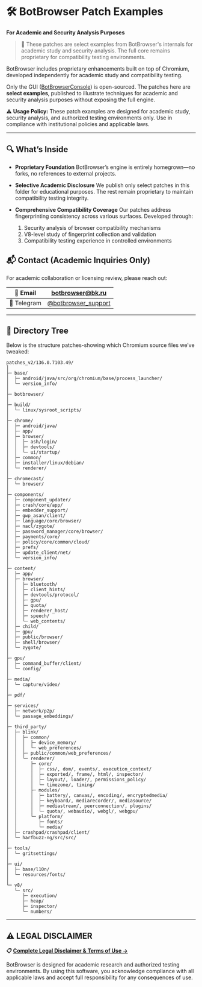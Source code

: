 # 🛠️ BotBrowser Patch Examples

**For Academic and Security Analysis Purposes**

> 🚧 These patches are select examples from BotBrowser's internals for academic study and security analysis. The full core remains proprietary for compatibility testing environments.

BotBrowser includes proprietary enhancements built on top of Chromium, developed independently for academic study and compatibility testing.

Only the GUI ([BotBrowserConsole](https://github.com/botswin/BotBrowser/tree/main/console)) is open-sourced.
The patches here are **select examples**, published to illustrate techniques for academic and security analysis purposes without exposing the full engine.

⚠️ **Usage Policy:** These patch examples are designed for academic study, security analysis, and authorized testing environments only. Use in compliance with institutional policies and applicable laws.

---

## 🔍 What’s Inside

- **Proprietary Foundation**
  BotBrowser’s engine is entirely homegrown—no forks, no references to external projects.

- **Selective Academic Disclosure**
  We publish only select patches in this folder for educational purposes. The rest remain proprietary to maintain compatibility testing integrity.

- **Comprehensive Compatibility Coverage**
  Our patches address fingerprinting consistency across various surfaces. Developed through:
  1. Security analysis of browser compatibility mechanisms
  2. V8-level study of fingerprint collection and validation
  3. Compatibility testing experience in controlled environments

## 📬 Contact (Academic Inquiries Only)

For academic collaboration or licensing review, please reach out:

| 📧 Email    | [botbrowser@bk.ru](mailto:botbrowser@bk.ru) |
|-------------|---------------------------------------------|
| 📱 Telegram | [@botbrowser_support](https://t.me/botbrowser_support) |

---

## 📂 Directory Tree

Below is the structure patches-showing which Chromium source files we’ve tweaked:

```
patches_v2/136.0.7103.49/
│
├─ base/
│  ├─ android/java/src/org/chromium/base/process_launcher/
│  └─ version_info/
│
├─ botbrowser/
│
├─ build/
│  └─ linux/sysroot_scripts/
│
├─ chrome/
│  ├─ android/java/
│  ├─ app/
│  ├─ browser/
│  │  ├─ ash/login/
│  │  ├─ devtools/
│  │  └─ ui/startup/
│  ├─ common/
│  ├─ installer/linux/debian/
│  └─ renderer/
│
├─ chromecast/
│  └─ browser/
│
├─ components/
│  ├─ component_updater/
│  ├─ crash/core/app/
│  ├─ embedder_support/
│  ├─ gwp_asan/client/
│  ├─ language/core/browser/
│  ├─ nacl/zygote/
│  ├─ password_manager/core/browser/
│  ├─ payments/core/
│  ├─ policy/core/common/cloud/
│  ├─ prefs/
│  ├─ update_client/net/
│  └─ version_info/
│
├─ content/
│  ├─ app/
│  ├─ browser/
│  │  ├─ bluetooth/
│  │  ├─ client_hints/
│  │  ├─ devtools/protocol/
│  │  ├─ gpu/
│  │  ├─ quota/
│  │  ├─ renderer_host/
│  │  ├─ speech/
│  │  └─ web_contents/
│  ├─ child/
│  ├─ gpu/
│  ├─ public/browser/
│  ├─ shell/browser/
│  └─ zygote/
│
├─ gpu/
│  ├─ command_buffer/client/
│  └─ config/
│
├─ media/
│  └─ capture/video/
│
├─ pdf/
│
├─ services/
│  ├─ network/p2p/
│  └─ passage_embeddings/
│
├─ third_party/
│  ├─ blink/
│  │  ├─ common/
│  │  │  ├─ device_memory/
│  │  │  └─ web_preferences/
│  │  ├─ public/common/web_preferences/
│  │  └─ renderer/
│  │     ├─ core/
│  │     │  ├─ css/, dom/, events/, execution_context/
│  │     │  ├─ exported/, frame/, html/, inspector/
│  │     │  ├─ layout/, loader/, permissions_policy/
│  │     │  └─ timezone/, timing/
│  │     ├─ modules/
│  │     │  ├─ battery/, canvas/, encoding/, encryptedmedia/
│  │     │  ├─ keyboard/, mediarecorder/, mediasource/
│  │     │  ├─ mediastream/, peerconnection/, plugins/
│  │     │  └─ quota/, webaudio/, webgl/, webgpu/
│  │     └─ platform/
│  │        ├─ fonts/
│  │        └─ media/
│  ├─ crashpad/crashpad/client/
│  └─ harfbuzz-ng/src/src/
│
├─ tools/
│  └─ gritsettings/
│
├─ ui/
│  ├─ base/l10n/
│  └─ resources/fonts/
│
└─ v8/
   └─ src/
      ├─ execution/
      ├─ heap/
      ├─ inspector/
      └─ numbers/
```


---

## ⚠️ LEGAL DISCLAIMER

**📋 [Complete Legal Disclaimer & Terms of Use →](../DISCLAIMER.md)**

BotBrowser is designed for academic research and authorized testing environments. By using this software, you acknowledge compliance with all applicable laws and accept full responsibility for any consequences of use.
